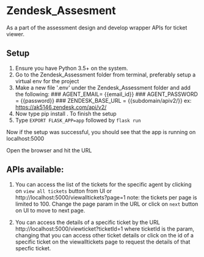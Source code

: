 # Zendesk_Assesment
As a part of the assessment design and develop wrapper APIs for ticket viewer.

## Setup
 1. Ensure you have Python 3.5+ on the system.
 2. Go to the Zendesk_Assessment folder from terminal, preferably setup a virtual env for the project
 3. Make a new file '.env' under the Zendesk_Assessment folder and add the following:
        ### AGENT_EMAIL= {{email_id}}
        ### AGENT_PASSWORD = {{password}}
        ### ZENDESK_BASE_URL = {{subdomain/apiv2/}} ex: https://ak5146.zendesk.com/api/v2/
 4. Now type pip install . 
  To finish the setup
 5. Type `EXPORT FLASK_APP=app` followed by `flask run`
 
 
 Now if the setup was successful, you should see that the app is running on localhost:5000
 
 Open the browser and hit the URL
 
 ## APIs available:
 1. You can access the list of the tickets for the specific agent by clicking on `view all tickets` button from UI or
  http://localhost:5000/viewalltickets?page=1 
  note: the tickets per page is limited to 100. Change the page param in the URL or click on `next` button on UI to move to next page.
  
  2. You can access the details of a specific ticket by the URL http://localhost:5000/viewticket?ticketId=1 
     where ticketId is the param, changing that you can access other ticket details or click on the id of a specific ticket on the viewalltickets page to request the details of that specfic ticket.
 
 
  



